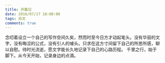 ```yaml
---
title: 开篇记
date: 2016/07/17 18:00:00
tags: 杂文
comments: true
---
```


念叨着设立一个自己的写作空间久矣，然而时至今日方才动起笔头。没有华丽的文字，没有晦涩的公式，没有引人的噱头。只求在这方寸间留下自己的所思所感，聊以自慰。待时光流逝，愿文字能长久地记录下自己的心路历程。
千里之行，始于脚下。从今天开始，记录身边的点滴。
